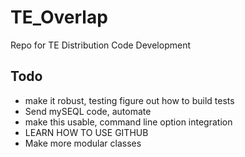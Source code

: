 # TE_Overlap
Repo for TE Distribution Code Development

## Todo
- make it robust, testing figure out how to build tests
- Send mySEQL code, automate 
- make this usable, command line option integration
- LEARN HOW TO USE GITHUB
- Make more modular classes 
